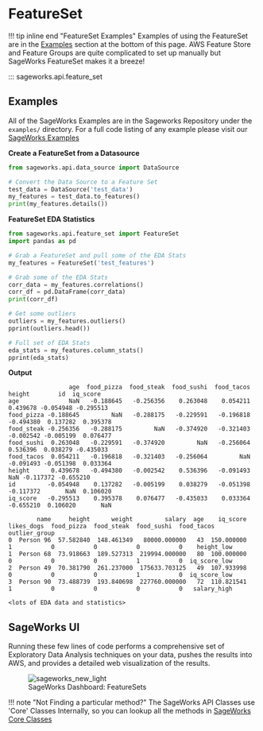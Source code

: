 # FeatureSet
!!! tip inline end "FeatureSet Examples"
    Examples of using the FeatureSet are in the [Examples](#examples) section at the bottom of this page. AWS Feature Store and Feature Groups are quite complicated to set up manually but SageWorks FeatureSet makes it a breeze!
    
::: sageworks.api.feature_set


## Examples
All of the SageWorks Examples are in the Sageworks Repository under the `examples/` directory. For a full code listing of any example please visit our [SageWorks Examples](https://github.com/SuperCowPowers/sageworks/blob/main/examples)

**Create a FeatureSet from a Datasource**

```py title="datasource_to_featureset.py"
from sageworks.api.data_source import DataSource

# Convert the Data Source to a Feature Set
test_data = DataSource('test_data')
my_features = test_data.to_features()
print(my_features.details())
```

**FeatureSet EDA Statistics**

```py title="featureset_eda.py"
from sageworks.api.feature_set import FeatureSet
import pandas as pd

# Grab a FeatureSet and pull some of the EDA Stats
my_features = FeatureSet('test_features')

# Grab some of the EDA Stats
corr_data = my_features.correlations()
corr_df = pd.DataFrame(corr_data)
print(corr_df)

# Get some outliers
outliers = my_features.outliers()
pprint(outliers.head())

# Full set of EDA Stats
eda_stats = my_features.column_stats()
pprint(eda_stats)
```
**Output**

```data
                 age  food_pizza  food_steak  food_sushi  food_tacos    height        id  iq_score
age              NaN   -0.188645   -0.256356    0.263048    0.054211  0.439678 -0.054948 -0.295513
food_pizza -0.188645         NaN   -0.288175   -0.229591   -0.196818 -0.494380  0.137282  0.395378
food_steak -0.256356   -0.288175         NaN   -0.374920   -0.321403 -0.002542 -0.005199  0.076477
food_sushi  0.263048   -0.229591   -0.374920         NaN   -0.256064  0.536396  0.038279 -0.435033
food_tacos  0.054211   -0.196818   -0.321403   -0.256064         NaN -0.091493 -0.051398  0.033364
height      0.439678   -0.494380   -0.002542    0.536396   -0.091493       NaN -0.117372 -0.655210
id         -0.054948    0.137282   -0.005199    0.038279   -0.051398 -0.117372       NaN  0.106020
iq_score   -0.295513    0.395378    0.076477   -0.435033    0.033364 -0.655210  0.106020       NaN

        name     height      weight         salary  age    iq_score  likes_dogs  food_pizza  food_steak  food_sushi  food_tacos outlier_group
0  Person 96  57.582840  148.461349   80000.000000   43  150.000000           1           0           0           0           0    height_low
1  Person 68  73.918663  189.527313  219994.000000   80  100.000000           0           0           0           1           0  iq_score_low
2  Person 49  70.381790  261.237000  175633.703125   49  107.933998           0           0           0           1           0  iq_score_low
3  Person 90  73.488739  193.840698  227760.000000   72  110.821541           1           0           0           0           0   salary_high

<lots of EDA data and statistics>
```


## SageWorks UI
Running these few lines of code performs a comprehensive set of Exploratory Data Analysis techniques on your data, pushes the results into AWS, and provides a detailed web visualization of the results.

<figure style="width: 700px;">
<img alt="sageworks_new_light" src="https://github.com/SuperCowPowers/sageworks/assets/4806709/0b4103fe-2c33-4611-86df-ff659fad1a3b">
<figcaption>SageWorks Dashboard: FeatureSets</figcaption>
</figure>


!!! note "Not Finding a particular method?"
    The SageWorks API Classes use 'Core' Classes Internally, so you can lookup all the methods in [SageWorks Core Classes](../core_classes/overview.md)
